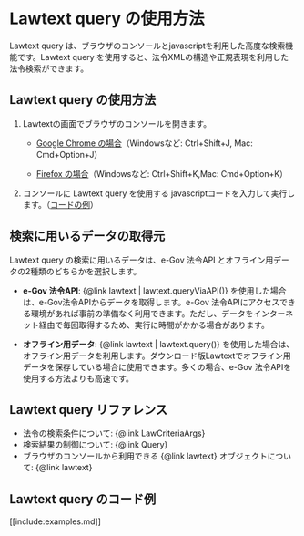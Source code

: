 Lawtext query の使用方法 
====================================================

Lawtext query は、ブラウザのコンソールとjavascriptを利用した高度な検索機能です。Lawtext query を使用すると、法令XMLの構造や正規表現を利用した法令検索ができます。

## Lawtext query の使用方法

1. Lawtextの画面でブラウザのコンソールを開きます。

    - [Google Chrome の場合](https://developer.chrome.com/docs/devtools/open/#console)（Windowsなど: Ctrl+Shift+J, Mac: Cmd+Option+J）

    - [Firefox の場合](https://developer.mozilla.org/docs/Tools/Web_Console/UI_Tour)（Windowsなど: Ctrl+Shift+K,Mac: Cmd+Option+K）
    
2. コンソールに Lawtext query を使用する javascriptコードを入力して実行します。（[コードの例](#examples)）

## 検索に用いるデータの取得元

Lawtext query の検索に用いるデータは、e-Gov 法令API とオフライン用データの2種類のどちらかを選択します。

- **e-Gov 法令API**: {@link lawtext | lawtext.queryViaAPI()} を使用した場合は、e-Gov法令APIからデータを取得します。e-Gov 法令APIにアクセスできる環境があれば事前の準備なく利用できます。ただし、データをインターネット経由で毎回取得するため、実行に時間がかかる場合があります。

- **オフライン用データ**: {@link lawtext | lawtext.query()} を使用した場合は、オフライン用データを利用します。ダウンロード版Lawtextでオフライン用データを保存している場合に使用できます。多くの場合、e-Gov 法令APIを使用する方法よりも高速です。

## Lawtext query リファレンス

- 法令の検索条件について: {@link LawCriteriaArgs}
- 検索結果の制御について: {@link Query}
- ブラウザのコンソールから利用できる {@link lawtext} オブジェクトについて: {@link lawtext}

## Lawtext query のコード例<a name="examples"></a>

[[include:examples.md]]

